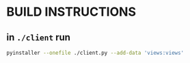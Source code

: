 # BUILD INSTRUCTIONS

## in `./client` run  
```bash
pyinstaller --onefile ./client.py --add-data 'views:views'
```
